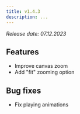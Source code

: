 ```yaml
---
title: v1.4.3
description: ...
---
```


*Release date: 07.12.2023*

## Features

- Improve canvas zoom
- Add "fit" zooming option

## Bug fixes

- Fix playing animations
